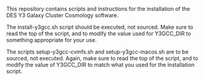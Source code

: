 This repository contains scripts and instructions for the installation
of the DES Y3 Galaxy Cluster Cosmology software.

The install-y3gcc.sh script should be executed, not sourced. Make
sure to read the top of the script, and to modify the value used
for Y3GCC_DIR to something appropriate for your use.

The scripts setup-y3gcc-cvmfs.sh and setup-y3gcc-macos.sh are to
be sourced, not executed. Again, make sure to read the top of the
script, and to modify the value of Y3GCC_DIR to match what you
used for the installation script.


